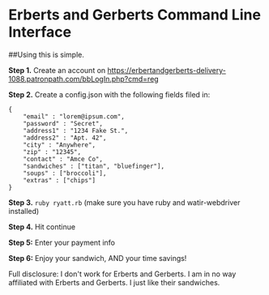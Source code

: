 # Erberts and Gerberts Command Line Interface

##Using this is simple.

**Step 1.** Create an account on https://erbertandgerberts-delivery-1088.patronpath.com/bbLogIn.php?cmd=reg

**Step 2.** Create a config.json with the following fields filed in:
```
{
    "email" : "lorem@ipsum.com",
    "password" : "Secret",
    "address1" : "1234 Fake St.",
    "address2" : "Apt. 42",
    "city" : "Anywhere",
    "zip" : "12345",
    "contact" : "Amce Co",
    "sandwiches" : ["titan", "bluefinger"],
    "soups" : ["broccoli"],
    "extras" : ["chips"]    
}
```
**Step 3.** `ruby ryatt.rb` (make sure you have ruby and watir-webdriver installed)

**Step 4.** Hit continue 

**Step 5:** Enter your payment info

**Step 6:** Enjoy your sandwich, AND your time savings!

Full disclosure: I don't work for Erberts and Gerberts. I am in no way affiliated with Erberts and Gerberts. I just like their sandwiches.